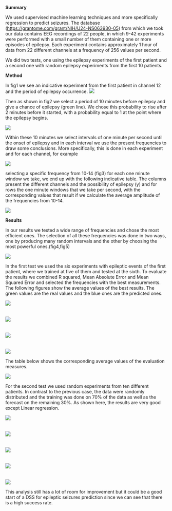 **Summary**

We used supervised machine learning techniques and more specifically regression to predict seizures. The database (https://grantome.com/grant/NIH/U24-NS063930-05) from which we took our data contains EEG recordings of 22 people, in which 9-42 experiments were performed with a small number of them containing one or more episodes of epilepsy. Each experiment contains approximately 1 hour of data from 22 different channels at a frequency of 256 values ​​per second.

We did two tests, one using the epilepsy experiments of the first patient and a second one with random epilepsy experiments from the first 10 patients.

**Method**

In fig1 we see an indicative experiment from the first patient in channel 12 and the period of epilepsy occurrence.
![](/results/1.png)

Then as shown in fig2 we select a period of 10 minutes before epilepsy and give a chance of epilepsy (green line). We chose this probability to rise after 2 minutes before it started, with a probability equal to 1 at the point where the epilepsy begins.

![](/results/2.png)

Within these 10 minutes we select intervals of one minute per second until the onset of epilepsy and in each interval we use the present frequencies to draw some conclusions. More specifically, this is done in each experiment and for each channel, for example

![](/results/3.png)

selecting a specific frequency from 10-14 (fig3) for each one minute window we take, we end up with the following indicative table. The columns present the different channels and the possibility of epilepsy (y) and for rows the one minute windows that we take per second, with the corresponding values ​​that result if we calculate the average amplitude of the frequencies from 10-14.

![](/results/4.png)

**Results**

In our results we tested a wide range of frequencies and chose the most efficient ones. The selection of all these frequencies was done in two ways, one by producing many random intervals and the other by choosing the most powerful ones.(fig4,fig5)

![](/results/4,5.png)

In the first test we used the six experiments with epileptic events of the first patient, where we trained at five of them and tested at the sixth. To evaluate the results we combined R squared, Mean Absolute Error and Mean Squared Error and selected the frequencies with the best measurements. The following figures show the average values of the best results. The green values are the real values and the blue ones are the predicted ones.

![](/results/linear1.png)  
\
\
![](/results/decision1.png)  
\
\
![](/results/random1.png)  
\
\
![](/results/k1.png)

The table below shows the corresponding average values of the evaluation measures.

![](/results/table1.png)

For the second test we used random experiments from ten different patients. In contrast to the previous case, the data were randomly distributed and the training was done on 70% of the data as well as the forecast on the remaining 30%. As shown here, the results are very good except Linear regression.

![](/results/linear2.png)  
\
\
![](/results/decision2.png)  
\
\
![](/results/random2.png)  
\
\
![](/results/k2.png)  
\
\
![](/results/table2.png)

This analysis still has a lot of room for improvement but it could be a good start of a DSS for epileptic seizures prediction since we can see that there is a high success rate.
